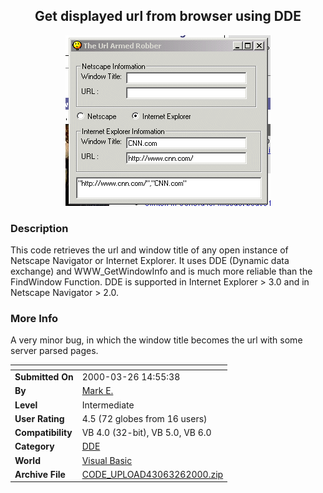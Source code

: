 ﻿<div align="center">

## Get displayed url from browser using DDE

<img src="PIC200032683084866.gif">
</div>

### Description

This code retrieves the url and window title of any open instance of Netscape Navigator or Internet Explorer. It uses DDE (Dynamic data exchange) and WWW_GetWindowInfo and is much more reliable than the FindWindow Function. DDE is supported in Internet Explorer > 3.0 and in Netscape Navigator > 2.0.
 
### More Info
 
A very minor bug, in which the window title becomes the url with some server parsed pages.


<span>             |<span>
---                |---
**Submitted On**   |2000-03-26 14:55:38
**By**             |[Mark E\.](https://github.com/Planet-Source-Code/PSCIndex/blob/master/ByAuthor/mark-e.md)
**Level**          |Intermediate
**User Rating**    |4.5 (72 globes from 16 users)
**Compatibility**  |VB 4\.0 \(32\-bit\), VB 5\.0, VB 6\.0
**Category**       |[DDE](https://github.com/Planet-Source-Code/PSCIndex/blob/master/ByCategory/dde__1-28.md)
**World**          |[Visual Basic](https://github.com/Planet-Source-Code/PSCIndex/blob/master/ByWorld/visual-basic.md)
**Archive File**   |[CODE\_UPLOAD43063262000\.zip](https://github.com/Planet-Source-Code/mark-e-get-displayed-url-from-browser-using-dde__1-6808/archive/master.zip)








